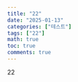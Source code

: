 ```yaml
---
title: "22"
date: "2025-01-13"
categories: ["테스트"]
tags: ["22"]
math: true
toc: true
comments: true
---
```


22